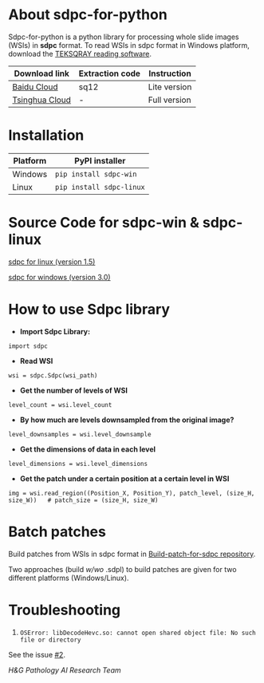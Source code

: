 # About sdpc-for-python

Sdpc-for-python is a python library for processing whole slide images (WSIs) in **sdpc** format. To read WSIs in sdpc format in Windows platform, download the [TEKSQRAY reading software](https://www.sqray.com/yprj).

|  Download link | Extraction code | Instruction |
|  ----  | ----  | ----  |
| [Baidu Cloud](https://pan.baidu.com/s/1A4oOSlS2pCTsSRmQ_eCljQ)  | sq12 | Lite version |
| [Tsinghua Cloud](https://cloud.tsinghua.edu.cn/f/4b533c59a2b74e099d08/?dl=1) | - | Full version |

# Installation

|  Platform   |  PyPI installer |
|  ----  | ----  |
| Windows  | `pip install sdpc-win` |
| Linux  | `pip install sdpc-linux`|

# Source Code for sdpc-win & sdpc-linux

[sdpc for linux (version 1.5)](https://pypi.org/project/sdpc-linux/#files)

[sdpc for windows (version 3.0)](https://pypi.org/project/sdpc-win/#files)

# How to use Sdpc library

- **Import Sdpc Library:**

```
import sdpc
```

- **Read WSI**

```
wsi = sdpc.Sdpc(wsi_path)
```

- **Get the number of levels of WSI**

```
level_count = wsi.level_count
```

- **By how much are levels downsampled from the original image?**

```
level_downsamples = wsi.level_downsample
```

- **Get the dimensions of data in each level**

```
level_dimensions = wsi.level_dimensions
```

- **Get the patch under a certain position at a certain level in WSI**

```
img = wsi.read_region((Position_X, Position_Y), patch_level, (size_H, size_W))   # patch_size = (size_H, size_W)
```

# Batch patches

Build patches from WSIs in sdpc format in [Build-patch-for-sdpc repository](https://github.com/RenaoYan/Build-Patch-for-Sdpc).

Two approaches (build *w/wo* .sdpl) to build patches are given for two different platforms (Windows/Linux).


# Troubleshooting

1. `OSError: libDecodeHevc.so: cannot open shared object file: No such file or directory`

See the issue [#2](https://github.com/WonderLandxD/sdpc-for-python/issues/2).

*H&G Pathology AI Research Team*
